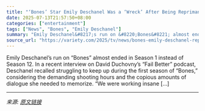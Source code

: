 ```yaml
---
title: "‘Bones’ Star Emily Deschanel Was a ‘Wreck’ After Being Reprimanded in Season 1 For Being ‘Late and Unprepared’: ‘We Were Working Insane Hours’"
date: 2025-07-13T21:57:50+08:00
categories: ["entertainment"]
tags: ["News", "Bones", "Emily Deschanel"]
summary: "Emily Deschanel&#8217;s run on &#8220;Bones&#8221; almost ended in Season 1 instead of Season 12. In a recent interview on David Duchovny&#8217;s &#8220;Fail Better&#8221; podcast, Deschanel recalled "
source_url: "https://variety.com/2025/tv/news/bones-emily-deschanel-reprimanded-late-unprepared-1236459219/"
---
```


Emily Deschanel&#8217;s run on &#8220;Bones&#8221; almost ended in Season 1 instead of Season 12. In a recent interview on David Duchovny&#8217;s &#8220;Fail Better&#8221; podcast, Deschanel recalled struggling to keep up during the first season of &#8220;Bones,&#8221; considering the demanding shooting hours and the copious amounts of dialogue she needed to memorize. “We were working insane [&#8230;]

---

*来源: [原文链接](https://variety.com/2025/tv/news/bones-emily-deschanel-reprimanded-late-unprepared-1236459219/)*

